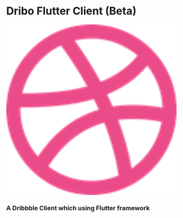 # Dribo Flutter Client (Beta)
<img src = "/resources/logo.png" width  = "90%" />

### A Dribbble Client which using Flutter framework



